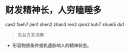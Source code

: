 # 财发精神长，人穷瞌睡多
cae2 faeh7 jien1 shen2 zhan3 ren2 qion2 kuh7 shuei5 du1
> 东台方言词典
- 形容物质条件或机遇影响人的精神状态。
